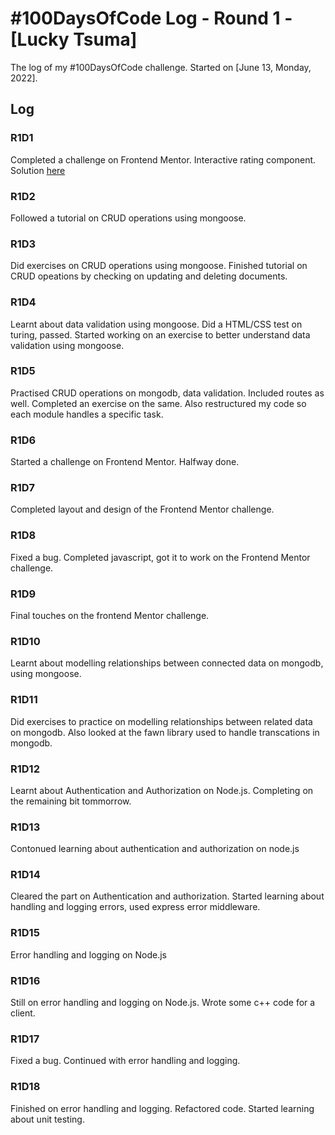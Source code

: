 # #100DaysOfCode Log - Round 1 - [Lucky Tsuma]

The log of my #100DaysOfCode challenge. Started on [June 13, Monday, 2022].

## Log

### R1D1 
Completed a challenge on Frontend Mentor. Interactive rating component. Solution [here](https://rating-component-lucky.netlify.app/)

### R1D2
Followed a tutorial on CRUD operations using mongoose. 

### R1D3
Did exercises on CRUD operations using mongoose. Finished tutorial on CRUD opeations by checking on updating and deleting documents.

### R1D4
Learnt about data validation using mongoose. Did a HTML/CSS test on turing, passed. Started working on an exercise to better understand data validation using mongoose.

### R1D5
Practised CRUD operations on mongodb, data validation. Included routes as well. Completed an exercise on the same. Also restructured my code so each module handles a specific task.

### R1D6
Started a challenge on Frontend Mentor. Halfway done.


### R1D7
Completed layout and design of the Frontend Mentor challenge.


### R1D8
Fixed a bug. Completed javascript, got it to work on the Frontend Mentor challenge.


### R1D9
Final touches on the frontend Mentor challenge.

### R1D10
Learnt about modelling relationships between connected data on mongodb, using mongoose.

### R1D11
Did exercises to practice on modelling relationships between related data on mongodb. Also looked at the fawn library used to handle transcations in mongodb.


### R1D12
Learnt about Authentication and Authorization on Node.js. Completing on the remaining bit tommorrow.


### R1D13
Contonued learning about authentication and authorization on node.js


### R1D14
Cleared the part on Authentication and authorization. Started learning about handling and logging errors, used express error middleware.


### R1D15
Error handling and logging on Node.js


### R1D16
Still on error handling and logging on Node.js. Wrote some c++ code for a client.

### R1D17
Fixed a bug. Continued with error handling and logging.

### R1D18
Finished on error handling and logging. Refactored code. Started learning about unit testing.




